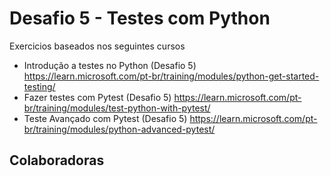 # Desafio 5 - Testes com Python

Exercicios baseados nos seguintes cursos

- Introdução a testes no Python (Desafio 5)
https://learn.microsoft.com/pt-br/training/modules/python-get-started-testing/
- Fazer testes com Pytest (Desafio 5)
https://learn.microsoft.com/pt-br/training/modules/test-python-with-pytest/
- Teste Avançado com Pytest (Desafio 5)
https://learn.microsoft.com/pt-br/training/modules/python-advanced-pytest/


## Colaboradoras